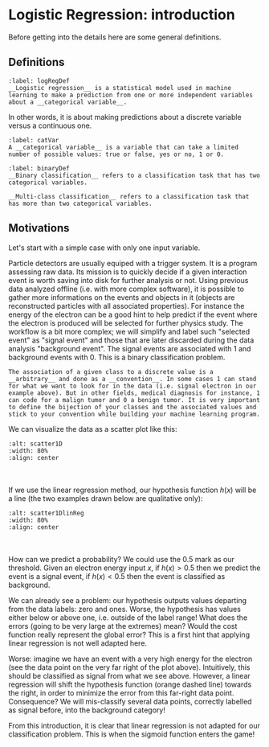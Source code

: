 # Logistic Regression: introduction

Before getting into the details here are some general definitions.

## Definitions

````{prf:definition}
:label: logRegDef
__Logistic regression__ is a statistical model used in machine learning to make a prediction from one or more independent variables about a __categorical variable__. 
````
In other words, it is about making predictions about a discrete variable versus a continuous one.

````{prf:definition}
:label: catVar
A __categorical variable__ is a variable that can take a limited number of possible values: true or false, yes or no, 1 or 0. 
````

````{prf:definition}
:label: binaryDef
__Binary classification__ refers to a classification task that has two categorical variables.  

__Multi-class classification__ refers to a classification task that has more than two categorical variables. 
````



## Motivations

Let's start with a simple case with only one input variable. 

Particle detectors are usually equiped with a trigger system. It is a program assessing raw data. Its mission is to quickly decide if a given interaction event is worth saving into disk for further analysis or not. Using previous data analyzed offline (i.e. with more complex software), it is possible to gather more informations on the events and objects in it (objects are reconstructed particles with all associated properties). For instance the energy of the electron can be a good hint to help predict if the event where the electron is produced will be selected for further physics study. The workflow is a bit more complex; we will simplify and label such "selected event" as "signal event" and those that are later discarded during the data analysis "background event". The signal events are associated with 1 and background events with 0. This is a binary classification problem.

```{warning}
The association of a given class to a discrete value is a __arbitrary__ and done as a __convention__. In some cases 1 can stand for what we want to look for in the data (i.e. signal electron in our example above). But in other fields, medical diagnosis for instance, 1 can code for a malign tumor and 0 a benign tumor. It is very important to define the bijection of your classes and the associated values and stick to your convention while building your machine learning program.
```

We can visualize the data as a scatter plot like this:

```{image} ../images/lec03_1_scatter1D.png
:alt: scatter1D
:width: 80%
:align: center
```  
  \
  \
If we use the linear regression method, our hypothesis function $h(x)$ will be a line (the two examples drawn below are qualitative only):  
```{image} ../images/lec03_1_scatter1D_linhf.png
:alt: scatter1DlinReg
:width: 80%
:align: center
```  
  \
  \
How can we predict a probability? We could use the 0.5 mark as our threshold. Given an electron energy input $x$, if $h(x)>0.5$ then we predict the event is a signal event, if $h(x) < 0.5$ then the event is classified as background.

We can already see a problem: our hypothesis outputs values departing from the data labels: zero and ones. Worse, the hypothesis has values either below or above one, i.e. outside of the label range! What does the errors (going to be very large at the extremes) mean? Would the cost function really represent the global error? This is a first hint that applying linear regression is not well adapted here.

Worse: imagine we have an event with a very high energy for the electron (see the data point on the very far right of the plot above). Intuitively, this should be classified as signal from what we see above. However, a linear regression will shift the hypothesis function (orange dashed line) towards the right, in order to minimize the error from this far-right data point. Consequence? We will mis-classify several data points, correctly labelled as signal before, into the background category!

From this introduction, it is clear that linear regression is not adapted for our classification problem. This is when the sigmoid function enters the game!